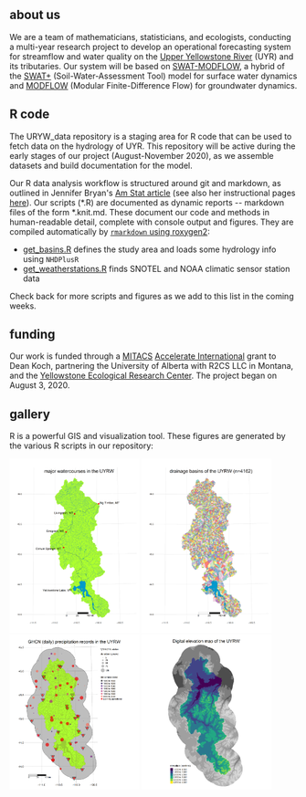 ## about us

We are a team of mathematicians, statisticians, and ecologists, conducting a multi-year research project to develop an operational forecasting system for streamflow and water quality on the [Upper Yellowstone River](http://fwp.mt.gov/mtoutdoors/images/Storyimages/2017/UpperYellowstoneMap.jpg) (UYR) and its tributaries. Our system will be based on [SWAT-MODFLOW](https://www.sciencedirect.com/science/article/abs/pii/S136481521930893X?via%3Dihub), a hybrid of the [SWAT+](https://swatplus.gitbook.io/docs/) (Soil-Water-Assessment Tool) model for surface water dynamics and [MODFLOW](https://www.usgs.gov/mission-areas/water-resources/science/modflow-and-related-programs?qt-science_center_objects=0#qt-science_center_objects) (Modular Finite-Difference Flow) for groundwater dynamics. 

## R code

The URYW_data repository is a staging area for R code that can be used to fetch data on the hydrology of UYR. This repository will be active during the early stages of our project (August-November 2020), as we assemble datasets and build documentation for the model.

Our R data analysis workflow is structured around git and markdown, as outlined in Jennifer Bryan's [Am Stat article](https://amstat.tandfonline.com/doi/abs/10.1080/00031305.2017.1399928) (see also her instructional pages [here](https://happygitwithr.com/)). Our scripts (\*.R) are documented as dynamic reports -- markdown files of the form \*.knit.md. These document our code and methods in human-readable detail, complete with console output and figures. They are compiled automatically by [`rmarkdown` using roxygen2](https://rmarkdown.rstudio.com/articles_report_from_r_script.html):

* [get_basins.R](https://github.com/deankoch/URYW_data/blob/master/get_basins.knit.md)
defines the study area and loads some hydrology info using `NHDPlusR`
* [get_weatherstations.R](https://github.com/deankoch/URYW_data/blob/master/get_weatherstations.knit.md)
finds SNOTEL and NOAA climatic sensor station data

Check back for more scripts and figures as we add to this list in the coming weeks. 

## funding

Our work is funded through a [MITACS](https://www.mitacs.ca/en/about) [Accelerate International](https://www.mitacs.ca/en/programs/accelerate/mitacs-accelerate-international) grant to Dean Koch, partnering the University of Alberta with R2CS LLC in Montana, and the [Yellowstone Ecological Research Center](https://www.yellowstoneresearch.org/yerc-lab). The project began on August 3, 2020.

## gallery

R is a powerful GIS and visualization tool. These figures are generated by the various R scripts in our repository:

<img src="https://raw.githubusercontent.com/deankoch/URYW_data/master/graphics/uyrw_flowlines.png" width="45%"></img> <img src="https://raw.githubusercontent.com/deankoch/URYW_data/master/graphics/uyrw_basins.png" width="45%"></img> <img 
src="https://raw.githubusercontent.com/deankoch/URYW_data/master/graphics/weatherstation_sites.png" width="45%"></img> <img src="https://raw.githubusercontent.com/deankoch/URYW_data/master/graphics/dem.png" width="45%"></img> 

